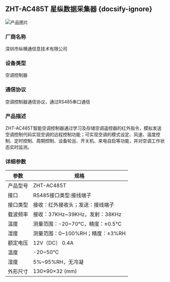 ##  ZHT-AC485T 星纵数据采集器  {docsify-ignore} 

![产品图片](https://www.szzht.com/resource/images/b74b0305e05b4f39947418230074aff8_12.png)

### 厂商名称
深圳市纵横通信息技术有限公司

### 设备类型
空调控制器

### 通信协议
空调控制器通信协议，通过RS485串口通信

### 产品描述

ZHT-AC485T智能空调控制器通过学习及存储空调遥控器的红外指令，模拟发送空调控制代码实现空调的远程控制功能；可实现空调的模式设定、风速、温度控制、定时控制、周期控制、设备轮巡、开关机、来电自启等功能，并对空调工作状态实时监测。
 
### 详细参数

|参数|规格|
|-|-|
|产品型号|ZHT-AC485T|
|接口|RS485接口类型:接线端子|
|接口类型|接收：红外接收头；发送：接线端子|
|载波频率|接收：37KHz~39KHz，发射：38KHz|
|温度|测量范围：-20~70℃，精度：±0.5℃|
|湿度|测量范围：0~100%RH；精度：±3%RH|
|额定电压|12V（DC） 0.4A|
|温度|-20~50℃|
|湿度|5%~95%RH，无冷凝|
|外形尺寸|130×90×32 (mm)|






